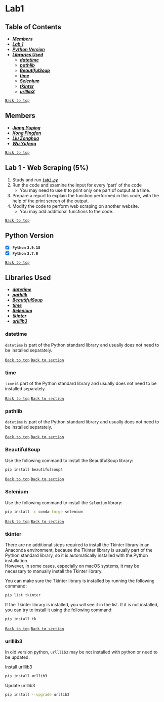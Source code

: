 # Lab1
  
  
## Table of Contents
 * [***Members***](#Members)
 * [***Lab 1***](#lab-1---web-scraping-5)
 * [***Python Version***](#Python-Version)
 * [***Libraries Used***](#Libraries-Used)
   * [***datetime***](#datetime)
   * [***pathlib***](#datetime)
   * [***BeautifulSoup***](#BeautifulSoup)
   * [***time***](#datetime)
   * [***Selenium***](#Selenium)
   * [***tkinter***](#tkinter)
   * [***urlllib3***](#urlllib3)
  
[`Back to top`](#Lab1)
  
## Members
 * [***Jiang Yuping***]()
 * [***Kong Pingfan***](https://github.com/KongPingfanCHN)
 * [***Liu Zonghua***]()
 * [***Wu Yufeng***]()
  
[`Back to top`](#Lab1)
  
## Lab 1 - Web Scraping (5%)

1. Study and run [***`lab1.py`***](./Lab1/Lab1.py)
2. Run the code and examine the input for every ‘part’ of the code
   * You may need to use # to print only one part of output at a time.
3. Prepare a report to explain the function performed in this code, with the help of the print screen of the output.
4. Modify the code to perform web scraping on another website.
   * You may add additional functions to the code.
  
[`Back to top`](#Lab1)
  
## Python Version
- [x] **`Python`** **`3.9.18`**  
- [x] **`Python`** **`3.7.0`**  
  
[`Back to top`](#Lab1)
  
## Libraries Used
* [***datetime***](#datetime)
* [***pathlib***](#datetime)
* [***BeautifulSoup***](#BeautifulSoup)
* [***time***](#datetime)
* [***Selenium***](#Selenium)
* [***tkinter***](#tkinter)
* [***urlllib3***](#urlllib3)
  
### datetime
`datetime` is part of the Python standard library and usually does not need to be installed separately.
   
[`Back to top`](#Lab1)
[`Back to section`](#Libraries-Used)
  
### time
`time` is part of the Python standard library and usually does not need to be installed separately.
   
[`Back to top`](#Lab1)
[`Back to section`](#Libraries-Used)
  
### pathlib
`datetime` is part of the Python standard library and usually does not need to be installed separately.
   
[`Back to top`](#Lab1)
[`Back to section`](#Libraries-Used)
  
### BeautifulSoup
Use the following command to install the BeautifulSoup library:
```cmd
pip install beautifulsoup4
```
   
[`Back to top`](#Lab1)
[`Back to section`](#Libraries-Used)
  
### Selenium 
Use the following command to install the `Selenium`  library:
```cmd
pip install -c conda-forge selenium
```
   
[`Back to top`](#Lab1)
[`Back to section`](#Libraries-Used)
  
### tkinter
There are no additional steps required to install the Tkinter library in an Anaconda environment, because the Tkinter library is usually part of the Python standard library, so it is automatically installed with the Python installation.   
However, in some cases, especially on macOS systems, it may be necessary to manually install the Tkinter library.  
  
You can make sure the Tkinter library is installed by running the following command:  

```cmd
pip list tkinter
```
If the Tkinter library is installed, you will see it in the list. If it is not installed, you can try to install it using the following command:
```cmd
pip install tk
```
   
[`Back to top`](#Lab1)
[`Back to section`](#Libraries-Used)
  
### urlllib3
In old version python, `urlllib3` may be not installed with python or need to be updated.  
  
Install urlllib3
```cmd
pip install urllib3
```
  
Update urlllib3
```cmd
pip install --upgrade urllib3
```
  
